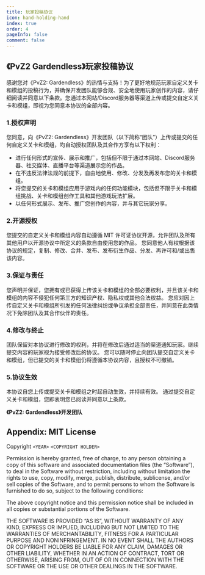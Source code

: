 ```yaml
---
title: 玩家投稿协议
icon: hand-holding-hand
index: true
order: 4
pageInfo: false
comment: false
---
```

## 《PvZ2 Gardendless》玩家投稿协议

感谢您对《PvZ2: Gardendless》的热情与支持！为了更好地规范玩家自定义关卡和模组的投稿行为，并确保开发团队能够合规、安全地使用玩家创作的内容，请仔细阅读并同意以下条款。您通过本网站/Discord服务器等渠道上传或提交自定义关卡和模组，即视为您同意本协议的全部内容。

### 1.授权声明

您同意，向《PvZ2: Gardendless》开发团队（以下简称“团队”）上传或提交的任何自定义关卡和模组，均自动授权团队及其合作方享有以下权利：

- 进行任何形式的宣传、展示和推广，包括但不限于通过本网站、Discord服务器、社交媒体、直播平台等渠道展示您的作品。
- 在不违反法律法规的前提下，自由地使用、修改、分发及再发布您的关卡和模组。
- 将您提交的关卡和模组应用于游戏内的任何功能模块，包括但不限于关卡和模组挑战、关卡和模组创作工具和其他游戏玩法扩展。
- 以任何形式展示、发布、推广您创作的内容，并与其它玩家分享。

### 2.开源授权

您提交的自定义关卡和模组内容自动遵循 MIT 许可证协议开源，允许团队及所有其他用户以开源协议中所定义的条款自由使用您的作品。
您同意他人有权根据该协议的规定，复制、修改、合并、发布、发布衍生作品、分发、再许可和/或出售该内容。

### 3.保证与责任

您声明并保证，您拥有或已获得上传该关卡和模组的全部必要权利，并且该关卡和模组的内容不侵犯任何第三方的知识产权、隐私权或其他合法权益。
您应对因上传自定义关卡和模组所引发的任何法律纠纷或争议承担全部责任，并同意在此类情况下免除团队及其合作伙伴的责任。

### 4.修改与终止

团队保留对本协议进行修改的权利，并将在修改后通过适当的渠道通知玩家。继续提交内容的玩家视为接受修改后的协议。
您可以随时停止向团队提交自定义关卡和模组，但已提交的关卡和模组仍将遵循本协议内容，且授权不可撤销。

### 5.协议生效

本协议自您上传或提交关卡和模组之时起自动生效，并持续有效。
通过提交自定义关卡和模组，您即表明您已阅读并同意以上条款。

**《PvZ2: Gardendless》开发团队**

## Appendix: MIT License

Copyright `<YEAR>` `<COPYRIGHT HOLDER>`

Permission is hereby granted, free of charge, to any person obtaining a copy of this software and associated documentation files (the “Software”), to deal in the Software without restriction, including without limitation the rights to use, copy, modify, merge, publish, distribute, sublicense, and/or sell copies of the Software, and to permit persons to whom the Software is furnished to do so, subject to the following conditions:

The above copyright notice and this permission notice shall be included in all copies or substantial portions of the Software.

THE SOFTWARE IS PROVIDED “AS IS”, WITHOUT WARRANTY OF ANY KIND, EXPRESS OR IMPLIED, INCLUDING BUT NOT LIMITED TO THE WARRANTIES OF MERCHANTABILITY, FITNESS FOR A PARTICULAR PURPOSE AND NONINFRINGEMENT. IN NO EVENT SHALL THE AUTHORS OR COPYRIGHT HOLDERS BE LIABLE FOR ANY CLAIM, DAMAGES OR OTHER LIABILITY, WHETHER IN AN ACTION OF CONTRACT, TORT OR OTHERWISE, ARISING FROM, OUT OF OR IN CONNECTION WITH THE SOFTWARE OR THE USE OR OTHER DEALINGS IN THE SOFTWARE.
